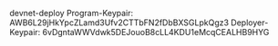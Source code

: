 devnet-deploy
Program-Keypair: AWB6L29jHkYpcZLamd3Ufv2CTTbFN2fDbBXSGLpkQgz3
Deployer-Keypair: 6vDgntaWWVdwk5DEJouoB8cLL4KDU1eMcqCEALHB9HYG